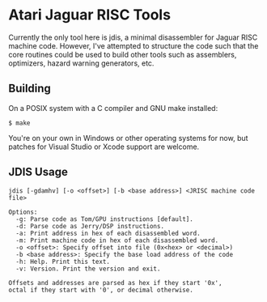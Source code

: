 Atari Jaguar RISC Tools
=======================

Currently the only tool here is jdis, a minimal disassembler for Jaguar RISC
machine code. However, I've attempted to structure the code such that the core
routines could be used to build other tools such as assemblers, optimizers,
hazard warning generators, etc.

Building
--------

On a POSIX system with a C compiler and GNU make installed:

    $ make

You're on your own in Windows or other operating systems for now, but patches
for Visual Studio or Xcode support are welcome.

JDIS Usage
----------

    jdis [-gdamhv] [-o <offset>] [-b <base address>] <JRISC machine code file>

    Options:
      -g: Parse code as Tom/GPU instructions [default].
      -d: Parse code as Jerry/DSP instructions.
      -a: Print address in hex of each disassembled word.
      -m: Print machine code in hex of each disassembled word.
      -o <offset>: Specify offset into file (0x<hex> or <decimal>)
      -b <base address>: Specify the base load address of the code
      -h: Help. Print this text.
      -v: Version. Print the version and exit.

    Offsets and addresses are parsed as hex if they start '0x',
    octal if they start with '0', or decimal otherwise.
